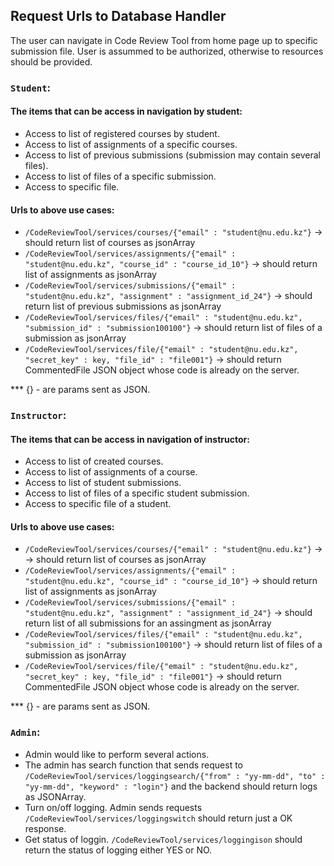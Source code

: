 ## Request Urls to Database Handler

The user can navigate in Code Review Tool from home page up to specific submission file. User is assummed to be authorized, otherwise to resources should be provided.

### `Student`:
#### The items that can be access in navigation by student:
- Access to list of registered courses by student.
- Access to list of assignments of a specific courses.
- Access to list of previous submissions (submission may contain several files).
- Access to list of files of a specific submission.
- Access to specific file.
 
#### Urls to above use cases:
- `/CodeReviewTool/services/courses/{"email" : "student@nu.edu.kz"}` -> should return list of courses as jsonArray
- `/CodeReviewTool/services/assignments/{"email" : "student@nu.edu.kz", "course_id" : "course_id_10"}` -> should return list of assignments as jsonArray
- `/CodeReviewTool/services/submissions/{"email" : "student@nu.edu.kz", "assignment" : "assignment_id_24"}` -> should return list of previous submissions as jsonArray
- `/CodeReviewTool/services/files/{"email" : "student@nu.edu.kz", "submission_id" : "submission100100"}` -> should return list of files of a submission as jsonArray
- `/CodeReviewTool/services/file/{"email" : "student@nu.edu.kz", "secret_key" : key, "file_id" : "file001"}` -> should return CommentedFile JSON object whose code is already on the server.

*** {} - are params sent as JSON.

### `Instructor`:
#### The items that can be access in navigation of instructor:
- Access to list of created courses.
- Access to list of assignments of a course.
- Access to list of student submissions.
- Access to list of files of a specific student submission.
- Access to specific file of a student.
 
#### Urls to above use cases:
- `/CodeReviewTool/services/courses/{"email" : "student@nu.edu.kz"}` -> -> should return list of courses as jsonArray
- `/CodeReviewTool/services/assignments/{"email" : "student@nu.edu.kz", "course_id" : "course_id_10"}` -> should return list of assignments as jsonArray
- `/CodeReviewTool/services/submissions/{"email" : "student@nu.edu.kz", "assignment" : "assignment_id_24"}` -> should return list of all submissions for an assingment as jsonArray
- `/CodeReviewTool/services/files/{"email" : "student@nu.edu.kz", "submission_id" : "submission100100"}` -> should return list of files of a submission as jsonArray
- `/CodeReviewTool/services/file/{"email" : "student@nu.edu.kz", "secret_key" : key, "file_id" : "file001"}` -> should return CommentedFile JSON object whose code is already on the server.

*** {} - are params sent as JSON.


### `Admin`:
- Admin would like to perform several actions.
- The admin has search function that sends request to `/CodeReviewTool/services/loggingsearch/{"from" : "yy-mm-dd", "to" : "yy-mm-dd", "keyword" : "login"}` and the backend should return logs as JSONArray.
- Turn on/off logging. Admin sends requests `/CodeReviewTool/services/loggingswitch` should return just a OK response.
- Get status of loggin. `/CodeReviewTool/services/loggingison` should return the status of logging either YES or NO.

